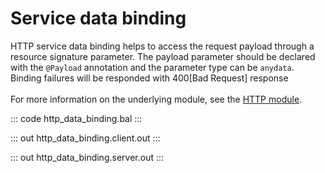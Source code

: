 # Service data binding

HTTP service data binding helps to access the request payload through a resource signature parameter. The payload
parameter should be declared with the `@Payload` annotation and the  parameter type can be `anydata`.
Binding failures will be responded with 400[Bad Request] response<br/><br/>
For more information on the underlying module, 
see the [HTTP module](https://docs.central.ballerina.io/ballerina/http/latest/).

::: code http_data_binding.bal :::

::: out http_data_binding.client.out :::

::: out http_data_binding.server.out :::